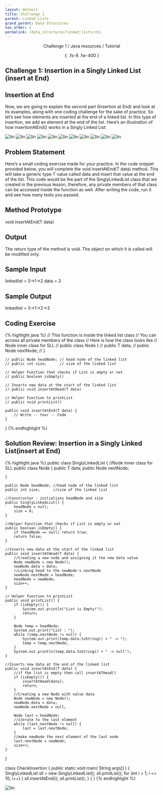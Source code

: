 ```yaml
---
layout: default
title: Challenge 1
parent: Linked Lists
grand_parent: Data Structures
nav_order: 1
permalink: /data_structures/linked_lists/ch1
---
```

<div align="center" markdown="1">
Challenge 1 / Java resources / Tutorial

{: .fs-8 .fw-400 }
</div>

## Challenge 1: Insertion in a Singly Linked List (insert at End)

## Insertion at End 
Now, we are going to explain the second part (Insertion at End) and look at its examples, along with one coding challenge for the sake of practice. So let’s see how elements are inserted at the end of a linked list. In this type of insertion, we add an element at the end of the list. Here’s an illustration of how insertionAtEnd() works in a Singly Linked List:

![lin](https://raw.githubusercontent.com/TestJavaDev/java-resources/master/resources/lin/lin36.png)
![lin](https://raw.githubusercontent.com/TestJavaDev/java-resources/master/resources/lin/lin37.png)
![lin](https://raw.githubusercontent.com/TestJavaDev/java-resources/master/resources/lin/lin38.png)
![lin](https://raw.githubusercontent.com/TestJavaDev/java-resources/master/resources/lin/lin39.png)
![lin](https://raw.githubusercontent.com/TestJavaDev/java-resources/master/resources/lin/lin40.png)
![lin](https://raw.githubusercontent.com/TestJavaDev/java-resources/master/resources/lin/lin41.png)
![lin](https://raw.githubusercontent.com/TestJavaDev/java-resources/master/resources/lin/lin42.png)
![lin](https://raw.githubusercontent.com/TestJavaDev/java-resources/master/resources/lin/lin43.png)
![lin](https://raw.githubusercontent.com/TestJavaDev/java-resources/master/resources/lin/lin44.png)
![lin](https://raw.githubusercontent.com/TestJavaDev/java-resources/master/resources/lin/lin45.png)
![lin](https://raw.githubusercontent.com/TestJavaDev/java-resources/master/resources/lin/lin46.png)

## Problem Statement
Here’s a small coding exercise made for your practice. In the code snippet provided below, you will complete the void insertAtEnd(T data) method. This will take a generic type T value called data and insert that value at the end of the list. This code would be the part of the SinglyLinkedList class that we created in the previous lesson, therefore, any private members of that class can be accessed inside the function as well. After writing the code, run it and see how many tests you passed.

## Method Prototype
void insertAtEnd(T data)

## Output
The return type of the method is void. The object on which it is called will be modified only.

## Sample Input
linkedlist = 0->1->2
data = 3
## Sample Output
linkedlist = 0->1->2->3

## Coding Exercise

{% highlight java %}
    // This function is inside the linked list class 
    // You can access all private members of the class
    // Here is how the class looks like
    // Node inner class for SLL
    // public class Node {
    //    public T data;
    //    public Node nextNode;
    // } 

    // public Node headNode; // head node of the linked list
    // public int size;      // size of the linked list

    // Helper Function that checks if List is empty or not 
    // public boolean isEmpty() 

    // Inserts new data at the start of the linked list
    // public void insertAtHead(T data) 

    // Helper Function to printList
    // public void printList() 

    public void insertAtEnd(T data) {
        // Write -- Your -- Code
    }
}
{% endhighlight %}

## Solution Review: Insertion in a Singly Linked List(insert at End)

{% highlight java %}
public class SinglyLinkedList<T> {
//Node inner class for SLL
    public class Node {
        public T data;
        public Node nextNode;

    }

    public Node headNode; //head node of the linked list
    public int size;      //size of the linked list

    //Constructor - initializes headNode and size
    public SinglyLinkedList() {
        headNode = null;
        size = 0;
    }

    //Helper Function that checks if List is empty or not 
    public boolean isEmpty() {
        if (headNode == null) return true;
        return false;
    }

    //Inserts new data at the start of the linked list
    public void insertAtHead(T data) {
        //Creating a new node and assigning it the new data value
        Node newNode = new Node();
        newNode.data = data;
        //Linking head to the newNode's nextNode
        newNode.nextNode = headNode;
        headNode = newNode;
        size++;
    }

    // Helper Function to printList
    public void printList() {
        if (isEmpty()) {
            System.out.println("List is Empty!");
            return;
        }

        Node temp = headNode;
        System.out.print("List : ");
        while (temp.nextNode != null) {
            System.out.print(temp.data.toString() + " -> ");
            temp = temp.nextNode;
        }
        System.out.println(temp.data.toString() + " -> null");
    }
    
    //Inserts new data at the end of the linked list
    public void insertAtEnd(T data) {
        //if the list is empty then call insertATHead()
        if (isEmpty()) {
            insertAtHead(data);
            return;
        }
        //Creating a new Node with value data 
        Node newNode = new Node();
        newNode.data = data;
        newNode.nextNode = null;

        Node last = headNode;
        //iterate to the last element 
        while (last.nextNode != null) {
            last = last.nextNode;
        }
        //make newNode the next element of the last node
        last.nextNode = newNode;
        size++;
    }
}

class CheckInsertion {
    public static void main( String args[] ) {
        SinglyLinkedList<Integer> sll = new SinglyLinkedList<Integer>();
        sll.printList();
        for (int i = 1; i <= 10; i++) {
			      sll.insertAtEnd(i);
			      sll.printList();
        }
    }
}
{% endhighlight %}

![lin](https://raw.githubusercontent.com/TestJavaDev/java-resources/master/resources/lin/lin47.png)



